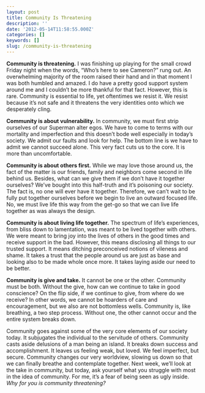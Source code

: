 ```yaml
---
layout: post
title: Community Is Threatening
description: ''
date: '2012-05-14T11:58:55.000Z'
categories: []
keywords: []
slug: /community-is-threatening
---
```


**Community is threatening.** I was finishing up playing for the small crowd Friday night when the words, “Who’s here to see Cameron?” rung out. An overwhelming majority of the room raised their hand and in that moment I was both humbled and amazed. I do have a pretty good support system around me and I couldn’t be more thankful for that fact. However, this is rare. Community is essential to life, yet oftentimes we resist it. We resist because it’s not safe and it threatens the very identities onto which we desperately cling.

**Community is about vulnerability.** In community, we must first strip ourselves of our Superman alter egos. We have to come to terms with our mortality and imperfection and this doesn’t bode well especially in today’s society. We admit our faults and look for help. The bottom line is we have to admit we cannot succeed alone. This very fact cuts us to the core. It is more than uncomfortable.

**Community is about others first.** While we may love those around us, the fact of the matter is our friends, family and neighbors come second in life behind us. Besides, what can we give them if we don’t have it together ourselves? We’ve bought into this half-truth and it’s poisoning our society. The fact is, no one will ever have it together. Therefore, we can’t wait to be fully put together ourselves before we begin to live an outward focused life. No, we must live life this way from the get-go so that we can live life together as was always the design.

**Community is about living life together.** The spectrum of life’s experiences, from bliss down to lamentation, was meant to be lived together with others. We were meant to bring joy into the lives of others in the good times and receive support in the bad. However, this means disclosing all things to our trusted support. It means ditching preconceived notions of vileness and shame. It takes a trust that the people around us are just as base and looking also to be made whole once more. It takes laying aside our need to be better.

**Community is give and take.** It cannot be one or the other. Community must be both. Without the give, how can we continue to take in good conscience? On the flip side, if we continue to give, from where do we receive? In other words, we cannot be hoarders of care and encouragement, but we also are not bottomless wells. Community is, like breathing, a two step process. Without one, the other cannot occur and the entire system breaks down.

Community goes against some of the very core elements of our society today. It subjugates the individual to the servitude of others. Community casts aside delusions of a man being an island. It breaks down success and accomplishment. It leaves us feeling weak, but loved. We feel imperfect, but secure. Community changes our very worldview, slowing us down so that we can finally breathe and contemplate together. Next week, we’ll look at the take in community, but today, ask yourself what you struggle with most in the idea of community. For me, it’s a fear of being seen as ugly inside. _Why for you is community threatening?_